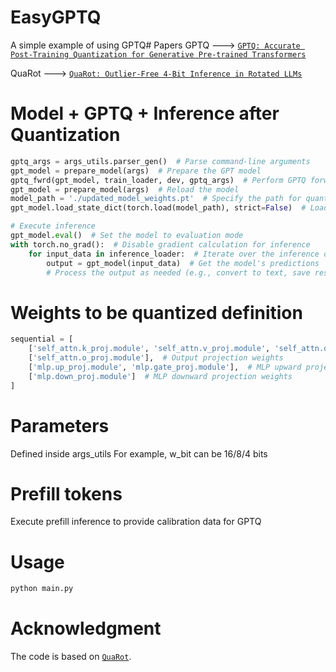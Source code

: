 # EasyGPTQ
A simple example of using GPTQ# Papers
GPTQ ---> [``GPTQ: Accurate Post-Training Quantization for Generative Pre-trained Transformers``](https://arxiv.org/abs/2210.17323)

QuaRot ---> [``QuaRot: Outlier-Free 4-Bit Inference in Rotated LLMs``](https://arxiv.org/abs/2404.00456)

# Model + GPTQ + Inference after Quantization
```py
gptq_args = args_utils.parser_gen()  # Parse command-line arguments
gpt_model = prepare_model(args)  # Prepare the GPT model
gptq_fwrd(gpt_model, train_loader, dev, gptq_args)  # Perform GPTQ forward pass
gpt_model = prepare_model(args)  # Reload the model
model_path = './updated_model_weights.pt'  # Specify the path for quantized weights
gpt_model.load_state_dict(torch.load(model_path), strict=False)  # Load weights, ignoring KV cache

# Execute inference
gpt_model.eval()  # Set the model to evaluation mode
with torch.no_grad():  # Disable gradient calculation for inference
    for input_data in inference_loader:  # Iterate over the inference data
        output = gpt_model(input_data)  # Get the model's predictions
        # Process the output as needed (e.g., convert to text, save results)
```


# Weights to be quantized definition
```py
sequential = [
    ['self_attn.k_proj.module', 'self_attn.v_proj.module', 'self_attn.q_proj.module'],  # Attention projection weights
    ['self_attn.o_proj.module'],  # Output projection weights
    ['mlp.up_proj.module', 'mlp.gate_proj.module'],  # MLP upward projection weights
    ['mlp.down_proj.module']  # MLP downward projection weights
]
```

# Parameters
Defined inside args_utils
For example, w_bit can be 16/8/4 bits

# Prefill tokens
Execute prefill inference to provide calibration data for GPTQ

# Usage
```py
python main.py
```

# Acknowledgment
The code is based on [``QuaRot``](https://github.com/spcl/QuaRot).
